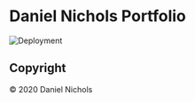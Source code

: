# Daniel Nichols Portfolio
![Deployment](https://github.com/danielnichols/danielnichols.github.io/workflows/Deployment/badge.svg?branch=production)

## Copyright

© 2020 Daniel Nichols
